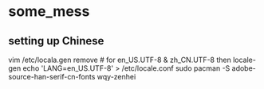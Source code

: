 # some_mess

## setting up Chinese
vim /etc/locala.gen
remove # for en_US.UTF-8 & zh_CN.UTF-8
then
locale-gen
echo 'LANG=en_US.UTF-8' > /etc/locale.conf
sudo pacman -S adobe-source-han-serif-cn-fonts wqy-zenhei

